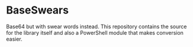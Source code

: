 # BaseSwears
Base64 but with swear words instead. This repository contains the source for the library itself and also a PowerShell module that makes conversion easier.
